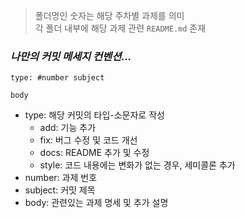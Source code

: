 > 폴더명인 숫자는 해당 주차별 과제를 의미 <br>
> 각 폴더 내부에 해당 과제 관련 `README.md` 존재
>
### _나만의 커밋 메세지 컨벤션..._
```
type: #number subject

body
```
* type: 해당 커밋의 타입-소문자로 작성
  * add: 기능 추가
  * fix: 버그 수정 및 코드 개선
  * docs: README 추가 및 수정
  * style: 코드 내용에는 변화가 없는 경우, 세미콜론 추가
* number: 과제 번호
* subject: 커밋 제목
* body: 관련있는 과제 명세 및 추가 설명